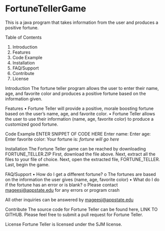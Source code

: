 # FortuneTellerGame
This is a java program that takes information from the user and produces a positive fortune.

Table of Contents
1.	Introduction
2.	Features
3.	Code Example
4.	Installation
5.	FAQ/Support
6.	Contribute
7.	License

Introduction
The fortune teller program allows the user to enter their name, age, and favorite color and produces a positive fortune based on the information given.

Features
•	Fortune Teller will provide a positive, morale boosting fortune based on the user’s name, age, and favorite color.
•	Fortune Teller allows the user to use their information (name, age, favorite color) to produce a customized good fortune.

Code Example
ENTER SNIPPET OF CODE HERE
Enter name:
Enter age:
Enter favorite color:
Your fortune is: *fortune will go here*

Installation
The Fortune Teller game can be reached by downloading FORTUNE_TELLER.ZIP 
First, download the file above.
Next, extract all the files to your file of choice.
Next, open the extracted file, FORTUNE_TELLER.
Last, begin the game.

FAQ/Support
•	How do I get a different fortune?
o	The fortunes are based on the information the user gives (name, age, favorite color)
•	What do I do if the fortune has an error or is blank?
o	Please contact mageesj@appstate.edu for any errors or program crash

All other inquiries can be answered by mageesj@appstate.edu

Contribute
The source code for Fortune Teller can be found here, LINK TO GITHUB.
Please feel free to submit a pull request for Fortune Teller.

License
Fortune Teller is licensed under the SJM license.


